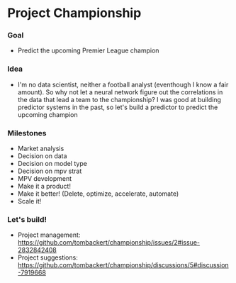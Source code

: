# Project Championship

### Goal
- Predict the upcoming Premier League champion


### Idea
- I'm no data scientist, neither a football analyst (eventhough I know a fair amount). So why not let a neural network figure out the correlations in the data that lead a team to the championship? I was good at building predictor systems in the past, so let's build a predictor to predict the upcoming champion

### Milestones
- Market analysis
- Decision on data
- Decision on model type
- Decision on mpv strat
- MPV development
- Make it a product!
- Make it better! (Delete, optimize, accelerate, automate)
- Scale it!

### Let's build!
- Project management: https://github.com/tombackert/championship/issues/2#issue-2832842408
- Project suggestions: https://github.com/tombackert/championship/discussions/5#discussion-7919668
